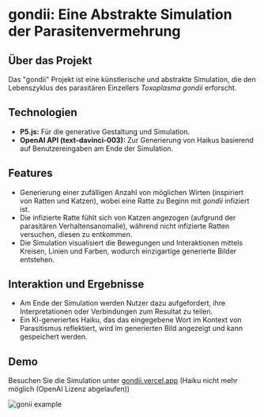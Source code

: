 # gondii: Eine Abstrakte Simulation der Parasitenvermehrung

## Über das Projekt
Das "gondii" Projekt ist eine künstlerische und abstrakte Simulation, die den Lebenszyklus des parasitären Einzellers *Toxoplasma gondii* erforscht.

## Technologien
- **P5.js:** Für die generative Gestaltung und Simulation.
- **OpenAI API (text-davinci-003):** Zur Generierung von Haikus basierend auf Benutzereingaben am Ende der Simulation.

## Features
- Generierung einer zufälligen Anzahl von möglichen Wirten (inspiriert von Ratten und Katzen), wobei eine Ratte zu Beginn mit *gondii* infiziert ist.
- Die infizierte Ratte fühlt sich von Katzen angezogen (aufgrund der parasitären Verhaltensanomalie), während nicht infizierte Ratten versuchen, diesen zu entkommen.
- Die Simulation visualisiert die Bewegungen und Interaktionen mittels Kreisen, Linien und Farben, wodurch einzigartige generierte Bilder entstehen.

## Interaktion und Ergebnisse
- Am Ende der Simulation werden Nutzer dazu aufgefordert, ihre Interpretationen oder Verbindungen zum Resultat zu teilen.
- Ein KI-generiertes Haiku, das das eingegebene Wort im Kontext von Parasitismus reflektiert, wird im generierten Bild angezeigt und kann gespeichert werden.

## Demo
Besuchen Sie die Simulation unter [gondii.vercel.app](https://gondii.vercel.app) (Haiku nicht mehr möglich (OpenAI Lizenz abgelaufen))

![gonii example]([http://url/to/img.png](https://i.imgur.com/hYZteXl.png)https://i.imgur.com/hYZteXl.png)
